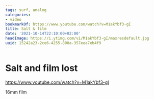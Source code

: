 ```yaml
---
tags: surf, analog
categories:
- video
bookmarkOf: https://www.youtube.com/watch?v=M1akYbf3-gI
title: Salt & film
date: '2021-10-14T22:10:00+02:00'
headImage: https://i.ytimg.com/vi/M1akYbf3-gI/maxresdefault.jpg
uuid: 15242a23-2ce6-4255-808a-357eea7eb4f9
---
```


# Salt and film lost

https://www.youtube.com/watch?v=M1akYbf3-gI

16mm film
